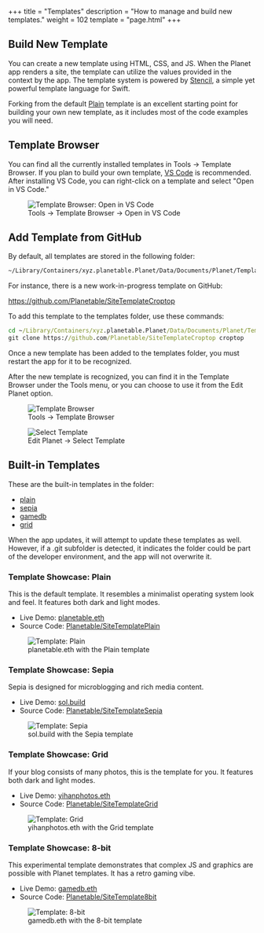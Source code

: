 +++
title = "Templates"
description = "How to manage and build new templates."
weight = 102
template = "page.html"
+++

## Build New Template

You can create a new template using HTML, CSS, and JS. When the Planet app renders a site, the template can utilize the values provided in the context by the app. The template system is powered by [Stencil](https://github.com/stencilproject/Stencil), a simple yet powerful template language for Swift.

Forking from the default [Plain](https://github.com/Planetable/SiteTemplatePlain) template is an excellent starting point for building your own new template, as it includes most of the code examples you will need.

## Template Browser

You can find all the currently installed templates in Tools -> Template Browser. If you plan to build your own template, [VS Code](https://code.visualstudio.com/) is recommended. After installing VS Code, you can right-click on a template and select "Open in VS Code."

<figure>
  <img src="../../assets/screenshots/template-browser-vscode.png" alt="Template Browser: Open in VS Code" class="screenshot" />
  <figcaption>Tools -&gt; Template Browser -&gt; Open in VS Code</figcaption>
</figure>

## Add Template from GitHub

By default, all templates are stored in the following folder:

```cmd
~/Library/Containers/xyz.planetable.Planet/Data/Documents/Planet/Templates
```

For instance, there is a new work-in-progress template on GitHub:

<a href="https://github.com/Planetable/SiteTemplateCroptop
" target="_blank">https://github.com/Planetable/SiteTemplateCroptop</a>

To add this template to the templates folder, use these commands:

```cmd
cd ~/Library/Containers/xyz.planetable.Planet/Data/Documents/Planet/Templates
git clone https://github.com/Planetable/SiteTemplateCroptop croptop
```

Once a new template has been added to the templates folder, you must restart the app for it to be recognized.

After the new template is recognized, you can find it in the Template Browser under the Tools menu, or you can choose to use it from the Edit Planet option.

<figure>
  <img src="../../assets/screenshots/template-browser.png" alt="Template Browser" class="screenshot" />
  <figcaption>Tools -&gt; Template Browser</figcaption>
</figure>

<figure>
  <img src="../../assets/screenshots/select-template.png" alt="Select Template" class="screenshot" />
  <figcaption>Edit Planet -&gt; Select Template</figcaption>
</figure>

## Built-in Templates

These are the built-in templates in the folder:

- [plain](https://github.com/Planetable/SiteTemplatePlain)
- [sepia](https://github.com/Planetable/SiteTemplateSepia)
- [gamedb](https://github.com/Planetable/SiteTemplate8bit)
- [grid](https://github.com/Planetable/SiteTemplateGrid)

When the app updates, it will attempt to update these templates as well. However, if a .git subfolder is detected, it indicates the folder could be part of the developer environment, and the app will not overwrite it.

### Template Showcase: Plain

This is the default template. It resembles a minimalist operating system look and feel. It features both dark and light modes.

- Live Demo: [planetable.eth](https://planetable.eth.limo)
- Source Code: [Planetable/SiteTemplatePlain](https://github.com/Planetable/SiteTemplatePlain)

<figure>
  <img src="../../assets/templates/plain.png" alt="Template: Plain" class="screenshot" />
  <figcaption>planetable.eth with the Plain template</figcaption>
</figure>

### Template Showcase: Sepia

Sepia is designed for microblogging and rich media content.

- Live Demo: [sol.build](https://sol.build/)
- Source Code: [Planetable/SiteTemplateSepia](https://github.com/Planetable/SiteTemplateSepia)

<figure>
  <img src="../../assets/templates/sepia.png" alt="Template: Sepia" class="screenshot" />
  <figcaption>sol.build with the Sepia template</figcaption>
</figure>

### Template Showcase: Grid

If your blog consists of many photos, this is the template for you. It features both dark and light modes.

- Live Demo: [yihanphotos.eth](https://yihanphotos.eth.limo)
- Source Code: [Planetable/SiteTemplateGrid](https://github.com/Planetable/SiteTemplateGrid)

<figure>
  <img src="../../assets/templates/grid.png" alt="Template: Grid" class="screenshot" />
  <figcaption>yihanphotos.eth with the Grid template</figcaption>
</figure>

### Template Showcase: 8-bit

This experimental template demonstrates that complex JS and graphics are possible with Planet templates. It has a retro gaming vibe.

- Live Demo: [gamedb.eth](https://gamedb.eth.limo)
- Source Code: [Planetable/SiteTemplate8bit](https://github.com/Planetable/SiteTemplate8bit)

<figure>
  <img src="../../assets/templates/8-bit.png" alt="Template: 8-bit" class="screenshot" />
  <figcaption>gamedb.eth with the 8-bit template</figcaption>
</figure>